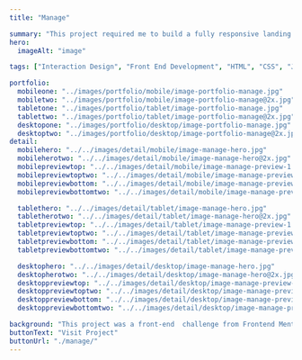 ```yaml
---
title: "Manage"

summary: "This project required me to build a fully responsive landing page to the designs provided. I used HTML5, along with CSS Grid and JavaScript for the areas that required interactivity, such as the testimonial slider."
hero:
  imageAlt: "image"

tags: ["Interaction Design", "Front End Development", "HTML", "CSS", "JS"]

portfolio:
  mobileone: "../images/portfolio/mobile/image-portfolio-manage.jpg"
  mobiletwo: "../images/portfolio/mobile/image-portfolio-manage@2x.jpg"
  tabletone: "../images/portfolio/tablet/image-portfolio-manage.jpg"
  tablettwo: "../images/portfolio/tablet/image-portfolio-manage@2x.jpg"
  desktopone: "../images/portfolio/desktop/image-portfolio-manage.jpg"
  desktoptwo: "../images/portfolio/desktop/image-portfolio-manage@2x.jpg"
detail:
  mobilehero: "../../images/detail/mobile/image-manage-hero.jpg"
  mobileherotwo: "../../images/detail/mobile/image-manage-hero@2x.jpg"
  mobilepreviewtop: "../../images/detail/mobile/image-manage-preview-1.jpg"
  mobilepreviewtoptwo: "../../images/detail/mobile/image-manage-preview-1@2x.jpg"
  mobilepreviewbottom: "../../images/detail/mobile/image-manage-preview-2.jpg"
  mobilepreviewbottomtwo: "../../images/detail/mobile/image-manage-preview-2@2x.jpg"

  tablethero: "../../images/detail/tablet/image-manage-hero.jpg"
  tabletherotwo: "../../images/detail/tablet/image-manage-hero@2x.jpg"
  tabletpreviewtop: "../../images/detail/tablet/image-manage-preview-1.jpg"
  tabletpreviewtoptwo: "../../images/detail/tablet/image-manage-preview-1@2x.jpg"
  tabletpreviewbottom: "../../images/detail/tablet/image-manage-preview-2.jpg"
  tabletpreviewbottomtwo: "../../images/detail/tablet/image-manage-preview-2@2x.jpg"

  desktophero: "../../images/detail/desktop/image-manage-hero.jpg"
  desktopherotwo: "../../images/detail/desktop/image-manage-hero@2x.jpg"
  desktoppreviewtop: "../../images/detail/desktop/image-manage-preview-1.jpg"
  desktoppreviewtoptwo: "../../images/detail/desktop/image-manage-preview-1@2x.jpg"
  desktoppreviewbottom: "../../images/detail/desktop/image-manage-preview-2.jpg"
  desktoppreviewbottomtwo: "../../images/detail/desktop/image-manage-preview-2@2x.jpg"

background: "This project was a front-end  challenge from Frontend Mentor. It’s a platform that enables you to practice building websites to a design and project brief. Each challenge includes mobile and desktop designs to show how the website should look at different screen sizes. Creating these projects has helped me refine my workflow and solve real-world coding problems. I’ve learned something new with each project, helping me to improve and adapt my style."
buttonText: "Visit Project"
buttonUrl: "./manage/"
---
```


